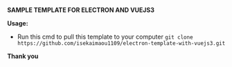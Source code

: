 **SAMPLE TEMPLATE FOR ELECTRON AND VUEJS3**

**Usage:**

- Run this cmd to pull this template to your computer
```git clone https://github.com/isekaimaou1109/electron-template-with-vuejs3.git```

**Thank you**